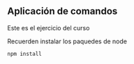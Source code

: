 ## Aplicación de comandos

Este es el ejercicio del curso

Recuerden instalar los paquedes de node

````
npm install
````